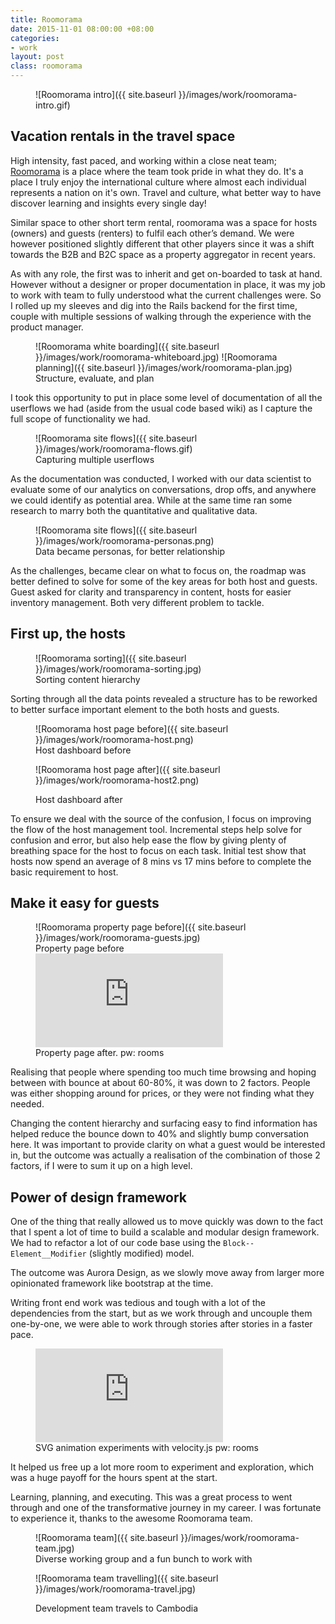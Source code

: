 ```yaml
---
title: Roomorama
date: 2015-11-01 08:00:00 +08:00
categories:
- work
layout: post
class: roomorama
---
```


<figure markdown='1'>
![Roomorama intro]({{ site.baseurl }}/images/work/roomorama-intro.gif)
</figure>

## Vacation rentals in the travel space

High intensity, fast paced, and working within a close neat team; [Roomorama](https://roomorama.com) is a place where the team took pride in what they do. It's a place I truly enjoy the international culture where almost each individual represents a nation on it's own. Travel and culture, what better way to have discover learning and insights every single day!

Similar space to other short term rental, roomorama was a space for hosts (owners) and guests (renters) to fulfil each other’s demand. We were however positioned slightly different that other players since it was a shift towards the B2B and B2C space as a property aggregator in recent years.

As with any role, the first was to inherit and get on-boarded to task at hand. However without a designer or proper documentation in place, it was my job to work with team to fully understood what the current challenges were. So I rolled up my sleeves and dig into the Rails backend for the first time, couple with multiple sessions of walking through the experience with the product manager.

<figure markdown='1'>
![Roomorama white boarding]({{ site.baseurl }}/images/work/roomorama-whiteboard.jpg)
![Roomorama planning]({{ site.baseurl }}/images/work/roomorama-plan.jpg)
<figcaption>Structure, evaluate, and plan</figcaption>
</figure>

I took this opportunity to put in place some level of documentation of all the userflows we had (aside from the usual code based wiki) as I capture the full scope of functionality we had.

<figure markdown='1'>
![Roomorama site flows]({{ site.baseurl }}/images/work/roomorama-flows.gif)
<figcaption>Capturing multiple userflows</figcaption>
</figure>

As the documentation was conducted, I worked with our data scientist to evaluate some of our analytics on conversations, drop offs, and anywhere we could identify as potential area. While at the same time ran some research to marry both the quantitative and qualitative data.

<figure markdown='1'>
![Roomorama site flows]({{ site.baseurl }}/images/work/roomorama-personas.png)
<figcaption>Data became personas, for better relationship</figcaption>
</figure>

As the challenges, became clear on what to focus on, the roadmap was better defined to solve for some of the key areas for both host and guests. Guest asked for clarity and transparency in content, hosts for easier inventory management. Both very different problem to tackle.

## First up, the hosts

<figure markdown='1'>
![Roomorama sorting]({{ site.baseurl }}/images/work/roomorama-sorting.jpg)
<figcaption>Sorting content hierarchy</figcaption>
</figure>

Sorting through all the data points revealed a structure has to be reworked to better surface important element to the both hosts and guests.

<figure markdown='1'>
![Roomorama host page before]({{ site.baseurl }}/images/work/roomorama-host.png)
<figcaption>Host dashboard before</figcaption>

![Roomorama host page after]({{ site.baseurl }}/images/work/roomorama-host2.png)
<figcaption>Host dashboard after</figcaption>
</figure>

To ensure we deal with the source of the confusion, I focus on improving the flow of the host management tool. Incremental steps help solve for confusion and error, but also help ease the flow by giving plenty of breathing space for the host to focus on each task. Initial test show that hosts now spend an average of 8 mins vs 17 mins before to complete the basic requirement to host.

## Make it easy for guests

<figure markdown='1'>
![Roomorama property page before]({{ site.baseurl }}/images/work/roomorama-guests.jpg)
<figcaption>Property page before</figcaption>

<div class='embed-container'><iframe src='https://player.vimeo.com/video/192870553' frameborder='0' webkitAllowFullScreen mozallowfullscreen allowFullScreen></iframe></div>
<figcaption>Property page after. pw: rooms</figcaption>
</figure>

Realising that people where spending too much time browsing and hoping between with bounce at about 60-80%, it was down to 2 factors. People was either shopping around for prices, or they were not finding what they needed.

Changing the content hierarchy and surfacing easy to find information has helped reduce the bounce down to 40% and slightly bump conversation here. It was important to provide clarity on what a guest would be interested in, but the outcome was actually a realisation of the combination of those 2 factors, if I were to sum it up on a high level.

## Power of design framework

One of the thing that really allowed us to move quickly was down to the fact that I spent a lot of time to build a scalable and modular design framework. We had to refactor a lot of our code base using the ``Block--Element__Modifier`` (slightly modified) model.

The outcome was Aurora Design, as we slowly move away from larger more opinionated framework like bootstrap at the time.

Writing front end work was tedious and tough with a lot of the dependencies from the start, but as we work through and uncouple them one-by-one, we were able to work through stories after stories in a faster pace.

<figure markdown='1'>
<div class='embed-container'><iframe src='https://player.vimeo.com/video/192872796' frameborder='0' webkitAllowFullScreen mozallowfullscreen allowFullScreen></iframe></div>
<figcaption>SVG animation experiments with velocity.js pw: rooms</figcaption>
</figure>

It helped us free up a lot more room to experiment and exploration, which was a huge payoff for the hours spent at the start.

Learning, planning, and executing. This was a great process to went through and one of the transformative journey in my career. I was fortunate to experience it, thanks to the awesome Roomorama team.

<figure markdown='1'>
![Roomorama team]({{ site.baseurl }}/images/work/roomorama-team.jpg)
<figcaption>Diverse working group and a fun bunch to work with</figcaption>

![Roomorama team travelling]({{ site.baseurl }}/images/work/roomorama-travel.jpg)
<figcaption>Development team travels to Cambodia</figcaption>
</figure>

